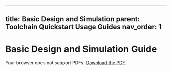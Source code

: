 
---
title: Basic Design and Simulation
parent: Toolchain Quickstart Usage Guides
nav_order: 1
---

# Basic Design and Simulation Guide

<object data="/assets/pdfs/Asic-Tools Design and Simulation Quickstart Guide.pdf" type="application/pdf" width="100%" height="800px">
    <p>Your browser does not support PDFs. 
    <a href="/assets/pdfs/Asic-Tools Design and Simulation Quickstart Guide.pdf">Download the PDF</a>.</p>
</object>
